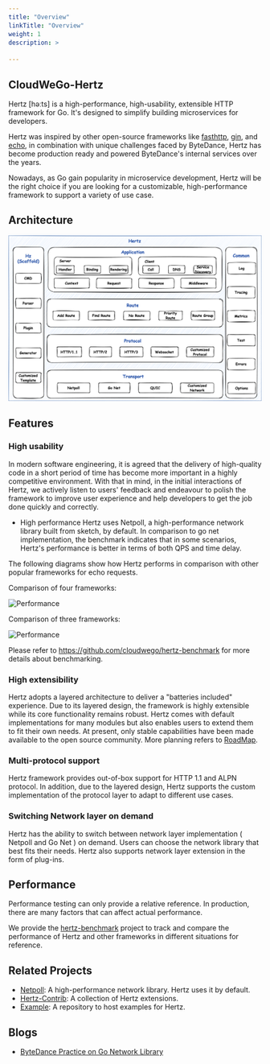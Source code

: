 ```yaml
---
title: "Overview"
linkTitle: "Overview"
weight: 1
description: >

---
```


## CloudWeGo-Hertz
Hertz [həːts] is a high-performance, high-usability, extensible HTTP framework for Go. It's designed to simplify building microservices for developers.

Hertz was inspired by other open-source frameworks like [fasthttp](https://github.com/valyala/fasthttp), [gin](https://github.com/gin-gonic/gin), and [echo](https://github.com/labstack/echo), in combination with unique challenges faced by ByteDance, Hertz has become production ready and powered ByteDance's internal services over the years.

Nowadays, as Go gain popularity in microservice development, Hertz will be the right choice if you are looking for a customizable, high-performance framework to support a variety of use case.

## Architecture
![HERTZ](/img/docs/hertz.png)

## Features
### High usability

In modern software engineering, it is agreed that the delivery of high-quality code in a short period of time has become more important in a highly competitive environment. With that in mind, in the initial interactions of Hertz, we actively listen to users' feedback and endeavour to polish the framework to improve user experience and help developers to get the job done quickly and correctly.

- High performance
Hertz uses Netpoll, a high-performance network library built from sketch, by default. In comparison to go net implementation, the benchmark indicates that in some scenarios, Hertz's performance is better in terms of both QPS and time delay.

The following diagrams show how Hertz performs in comparison with other popular frameworks for echo requests.

Comparison of four frameworks:

![Performance](/img/docs/hertz-performance-4.png)

Comparison of three frameworks:

![Performance](/img/docs/hertz-performance-3.png)

Please refer to https://github.com/cloudwego/hertz-benchmark for more details about benchmarking.

### High extensibility

Hertz adopts a layered architecture to deliver a "batteries included" experience. Due to its layered design, the framework is highly extensible while its core functionality remains robust. Hertz comes with default implementations for many modules but also enables users to extend them to fit their own needs. At present, only stable capabilities have been made available to the open source community. More planning refers to [RoadMap](https://github.com/cloudwego/hertz/blob/main/ROADMAP.md).

### Multi-protocol support

Hertz framework provides out-of-box support for HTTP 1.1 and ALPN protocol. In addition, due to the layered design, Hertz supports the custom implementation of the protocol layer to adapt to different use cases.

### Switching Network layer on demand

Hertz has the ability to switch between network layer implementation ( Netpoll and Go Net ) on demand. Users can choose the network library that best fits their needs. Hertz also supports network layer extension in the form of plug-ins.

## Performance
Performance testing can only provide a relative reference. In production, there are many factors that can affect actual performance.

We provide the [hertz-benchmark](https://github.com/cloudwego/hertz-benchmark) project to track and compare the performance of Hertz and other frameworks in different situations for reference.



## Related Projects
- [Netpoll](https://github.com/cloudwego/netpoll): A high-performance network library. Hertz uses it by default.
- [Hertz-Contrib](https://github.com/hertz-contrib): A collection of Hertz extensions.
- [Example](https://github.com/cloudwego/hertz-examples): A repository to host examples for Hertz.

## Blogs
- [ByteDance Practice on Go Network Library](https://www.cloudwego.io/blog/2021/10/09/bytedance-practices-on-go-network-library/)
